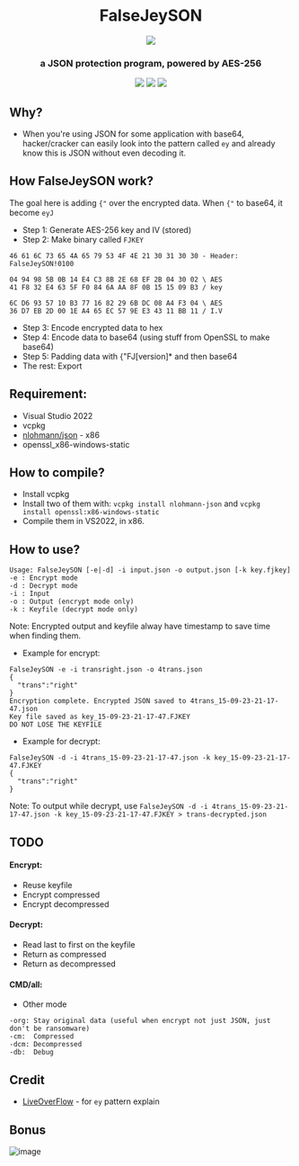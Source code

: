 <h1 align="center">
FalseJeySON
</h1>

<p align="center"> 
  <kbd>
<img src="https://github.com/Bang1338/FalseJeySON/assets/75790567/3f889a33-1257-4f7e-b197-e015c56f0e5e">
  </kbd>
</p>

<h3 align="center">
a JSON protection program, powered by AES-256
</h3>

<p align="center">
  <img src="https://img.shields.io/badge/language:-c++-F34B7D">
  <img src="https://img.shields.io/github/languages/top/Bang1338/FalseJeySON">
  <img src="https://img.shields.io/badge/version-0.1.00-yellow">
</p>

## Why?
* When you're using JSON for some application with base64, hacker/cracker can easily look into the pattern called `ey` and already know this is JSON without even decoding it.

## How FalseJeySON work?
The goal here is adding `{"` over the encrypted data. When `{"` to base64, it become `eyJ`

* Step 1: Generate AES-256 key and IV (stored)
* Step 2: Make binary called `FJKEY`

```
46 61 6C 73 65 4A 65 79 53 4F 4E 21 30 31 30 30 - Header: FalseJeySON!0100

04 94 98 5B 0B 14 E4 C3 8B 2E 68 EF 2B 04 30 02 \ AES
41 F8 32 E4 63 5F F0 84 6A AA 8F 0B 15 15 09 B3 / key

6C D6 93 57 10 B3 77 16 82 29 6B DC 08 A4 F3 04 \ AES
36 D7 EB 2D 00 1E A4 65 EC 57 9E E3 43 11 BB 11 / I.V
```

* Step 3: Encode encrypted data to hex
* Step 4: Encode data to base64 (using stuff from OpenSSL to make base64)
* Step 5: Padding data with {"FJ[version]* and then base64
* The rest: Export

## Requirement:
* Visual Studio 2022
* vcpkg
* [nlohmann/json](github.com/nlohmann/json) - x86
* openssl_x86-windows-static

## How to compile?
* Install vcpkg
* Install two of them with:
`vcpkg install nlohmann-json` and `vcpkg install openssl:x86-windows-static`
* Compile them in VS2022, in x86.

## How to use?
```
Usage: FalseJeySON [-e|-d] -i input.json -o output.json [-k key.fjkey]
-e : Encrypt mode
-d : Decrypt mode
-i : Input
-o : Output (encrypt mode only)
-k : Keyfile (decrypt mode only)
```
Note: Encrypted output and keyfile alway have timestamp to save time when finding them.

* Example for encrypt:
```
FalseJeySON -e -i transright.json -o 4trans.json
{
  "trans":"right"
}
Encryption complete. Encrypted JSON saved to 4trans_15-09-23-21-17-47.json
Key file saved as key_15-09-23-21-17-47.FJKEY
DO NOT LOSE THE KEYFILE
```

* Example for decrypt:
```
FalseJeySON -d -i 4trans_15-09-23-21-17-47.json -k key_15-09-23-21-17-47.FJKEY
{
  "trans":"right"
}
```
Note: To output while decrypt, use `FalseJeySON -d -i 4trans_15-09-23-21-17-47.json -k key_15-09-23-21-17-47.FJKEY > trans-decrypted.json`

## TODO
#### Encrypt:
* Reuse keyfile
* Encrypt compressed
* Encrypt decompressed

#### Decrypt:
* Read last to first on the keyfile
* Return as compressed
* Return as decompressed

#### CMD/all:
* Other mode
```
-org: Stay original data (useful when encrypt not just JSON, just don't be ransomware)
-cm:  Compressed
-dcm: Decompressed
-db:  Debug
```

## Credit
- [LiveOverFlow](github.com/LiveOverflow) - for `ey` pattern explain

## Bonus
![image](https://github.com/Bang1338/FalseJeySON/assets/75790567/23b27322-803d-4228-b4da-0da765f985f0)
